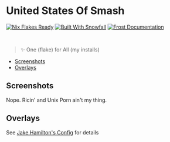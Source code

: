 # United States Of Smash

<a href="https://nixos.wiki/wiki/Flakes" target="_blank"><img alt="Nix Flakes Ready" src="https://img.shields.io/static/v1?logo=nixos&logoColor=d8dee9&label=Nix%20Flakes&labelColor=5e81ac&message=Ready&color=d8dee9&style=for-the-badge"></a>
<a href="https://github.com/snowfallorg/lib" target="_blank"><img alt="Built With Snowfall" src="https://img.shields.io/static/v1?logoColor=d8dee9&label=Built%20With&labelColor=5e81ac&message=Snowfall&color=d8dee9&style=for-the-badge"></a>
<a href="https://jakehamilton.github.io/config" target="_blank"><img alt="Frost Documentation" src="https://img.shields.io/static/v1?logoColor=d8dee9&label=Frost&labelColor=5e81ac&message=Documentation&color=d8dee9&style=for-the-badge"></a>

&nbsp;

> ✨ One (flake) for All (my installs)

- [Screenshots](#screenshots)
- [Overlays](#overlays)

## Screenshots

Nope. Ricin' and Unix Porn ain't my thing.

## Overlays

See [Jake Hamilton's Config](https://github.com/jakehamilton/config) for details

